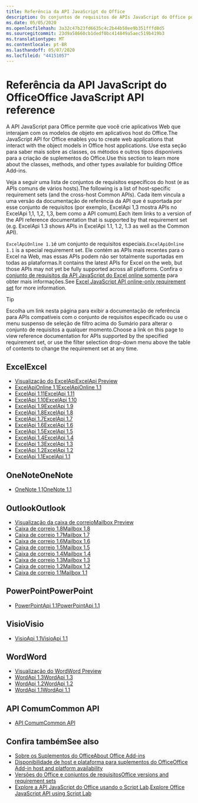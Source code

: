 ```yaml
---
title: Referência da API JavaScript do Office
description: Os conjuntos de requisitos de APIs JavaScript do Office por host.
ms.date: 05/05/2020
ms.openlocfilehash: 3a32c47b23fd6635c4c2b44b58ee9b351fffd8d5
ms.sourcegitcommit: 23d9a58660cb1dedf0bc414849a5aec519b419b3
ms.translationtype: MT
ms.contentlocale: pt-BR
ms.lasthandoff: 05/07/2020
ms.locfileid: "44151057"
---
```

# <a name="office-javascript-api-reference"></a><span data-ttu-id="ec65d-103">Referência da API JavaScript do Office</span><span class="sxs-lookup"><span data-stu-id="ec65d-103">Office JavaScript API reference</span></span>

<span data-ttu-id="ec65d-104">A API JavaScript para Office permite que você crie aplicativos Web que interajam com os modelos de objeto em aplicativos host do Office.</span><span class="sxs-lookup"><span data-stu-id="ec65d-104">The JavaScript API for Office enables you to create web applications that interact with the object models in Office host applications.</span></span> <span data-ttu-id="ec65d-105">Use esta seção para saber mais sobre as classes, os métodos e outros tipos disponíveis para a criação de suplementos do Office.</span><span class="sxs-lookup"><span data-stu-id="ec65d-105">Use this section to learn more about the classes, methods, and other types available for building Office Add-ins.</span></span>

<span data-ttu-id="ec65d-106">Veja a seguir uma lista de conjuntos de requisitos específicos do host (e as APIs comuns de vários hosts).</span><span class="sxs-lookup"><span data-stu-id="ec65d-106">The following is a list of host-specific requirement sets (and the cross-host Common APIs).</span></span> <span data-ttu-id="ec65d-107">Cada item vincula a uma versão da documentação de referência da API que é suportada por esse conjunto de requisitos (por exemplo, ExcelApi 1,3 mostra APIs no ExcelApi 1,1, 1,2, 1,3, bem como a API comum).</span><span class="sxs-lookup"><span data-stu-id="ec65d-107">Each item links to a version of the API reference documentation that is supported by that requirement set (e.g. ExcelApi 1.3 shows APIs in ExcelApi 1.1, 1.2, 1.3 as well as the Common API).</span></span>

<span data-ttu-id="ec65d-108">`ExcelApiOnline 1.1`é um conjunto de requisitos especiais.</span><span class="sxs-lookup"><span data-stu-id="ec65d-108">`ExcelApiOnline 1.1` is a special requirement set.</span></span> <span data-ttu-id="ec65d-109">Ele contém as APIs mais recentes para o Excel na Web, mas essas APIs podem não ser totalmente suportadas em todas as plataformas.</span><span class="sxs-lookup"><span data-stu-id="ec65d-109">It contains the latest APIs for Excel on the web, but those APIs may not yet be fully supported across all platforms.</span></span> <span data-ttu-id="ec65d-110">Confira o [conjunto de requisitos da API JavaScript do Excel online somente](/office/dev/add-ins/reference/requirement-sets/excel-api-online-requirement-set) para obter mais informações.</span><span class="sxs-lookup"><span data-stu-id="ec65d-110">See [Excel JavaScript API online-only requirement set](/office/dev/add-ins/reference/requirement-sets/excel-api-online-requirement-set) for more information.</span></span>

> [!TIP]
> <span data-ttu-id="ec65d-111">Escolha um link nesta página para exibir a documentação de referência para APIs compatíveis com o conjunto de requisitos especificado ou use o menu suspenso de seleção de filtro acima do Sumário para alterar o conjunto de requisitos a qualquer momento.</span><span class="sxs-lookup"><span data-stu-id="ec65d-111">Choose a link on this page to view reference documentation for APIs supported by the specified requirement set, or use the filter selection drop-down menu above the table of contents to change the requirement set at any time.</span></span>

## <a name="excel"></a><span data-ttu-id="ec65d-112">Excel</span><span class="sxs-lookup"><span data-stu-id="ec65d-112">Excel</span></span>

- [<span data-ttu-id="ec65d-113">Visualização do ExcelApi</span><span class="sxs-lookup"><span data-stu-id="ec65d-113">ExcelApi Preview</span></span>](/javascript/api/excel?view=excel-js-preview)
- [<span data-ttu-id="ec65d-114">ExcelApiOnline 1,1</span><span class="sxs-lookup"><span data-stu-id="ec65d-114">ExcelApiOnline 1.1</span></span>](/javascript/api/excel?view=excel-js-online)
- [<span data-ttu-id="ec65d-115">ExcelApi 1,11</span><span class="sxs-lookup"><span data-stu-id="ec65d-115">ExcelApi 1.11</span></span>](/javascript/api/excel?view=excel-js-1.11)
- [<span data-ttu-id="ec65d-116">ExcelApi 1.10</span><span class="sxs-lookup"><span data-stu-id="ec65d-116">ExcelApi 1.10</span></span>](/javascript/api/excel?view=excel-js-1.10)
- [<span data-ttu-id="ec65d-117">ExcelApi 1.9</span><span class="sxs-lookup"><span data-stu-id="ec65d-117">ExcelApi 1.9</span></span>](/javascript/api/excel?view=excel-js-1.9)
- [<span data-ttu-id="ec65d-118">ExcelApi 1.8</span><span class="sxs-lookup"><span data-stu-id="ec65d-118">ExcelApi 1.8</span></span>](/javascript/api/excel?view=excel-js-1.8)
- [<span data-ttu-id="ec65d-119">ExcelApi 1.7</span><span class="sxs-lookup"><span data-stu-id="ec65d-119">ExcelApi 1.7</span></span>](/javascript/api/excel?view=excel-js-1.7)
- [<span data-ttu-id="ec65d-120">ExcelApi 1.6</span><span class="sxs-lookup"><span data-stu-id="ec65d-120">ExcelApi 1.6</span></span>](/javascript/api/excel?view=excel-js-1.6)
- [<span data-ttu-id="ec65d-121">ExcelApi 1.5</span><span class="sxs-lookup"><span data-stu-id="ec65d-121">ExcelApi 1.5</span></span>](/javascript/api/excel?view=excel-js-1.5)
- [<span data-ttu-id="ec65d-122">ExcelApi 1.4</span><span class="sxs-lookup"><span data-stu-id="ec65d-122">ExcelApi 1.4</span></span>](/javascript/api/excel?view=excel-js-1.4)
- [<span data-ttu-id="ec65d-123">ExcelApi 1.3</span><span class="sxs-lookup"><span data-stu-id="ec65d-123">ExcelApi 1.3</span></span>](/javascript/api/excel?view=excel-js-1.3)
- [<span data-ttu-id="ec65d-124">ExcelApi 1.2</span><span class="sxs-lookup"><span data-stu-id="ec65d-124">ExcelApi 1.2</span></span>](/javascript/api/excel?view=excel-js-1.2)
- [<span data-ttu-id="ec65d-125">ExcelApi 1.1</span><span class="sxs-lookup"><span data-stu-id="ec65d-125">ExcelApi 1.1</span></span>](/javascript/api/excel?view=excel-js-1.1)

## <a name="onenote"></a><span data-ttu-id="ec65d-126">OneNote</span><span class="sxs-lookup"><span data-stu-id="ec65d-126">OneNote</span></span>

- [<span data-ttu-id="ec65d-127">OneNote 1,1</span><span class="sxs-lookup"><span data-stu-id="ec65d-127">OneNote 1.1</span></span>](/javascript/api/onenote?view=onenote-js-1.1)

## <a name="outlook"></a><span data-ttu-id="ec65d-128">Outlook</span><span class="sxs-lookup"><span data-stu-id="ec65d-128">Outlook</span></span>

- [<span data-ttu-id="ec65d-129">Visualização da caixa de correio</span><span class="sxs-lookup"><span data-stu-id="ec65d-129">Mailbox Preview</span></span>](/javascript/api/outlook?view=outlook-js-preview)
- [<span data-ttu-id="ec65d-130">Caixa de correio 1.8</span><span class="sxs-lookup"><span data-stu-id="ec65d-130">Mailbox 1.8</span></span>](/javascript/api/outlook?view=outlook-js-1.8)
- [<span data-ttu-id="ec65d-131">Caixa de correio 1.7</span><span class="sxs-lookup"><span data-stu-id="ec65d-131">Mailbox 1.7</span></span>](/javascript/api/outlook?view=outlook-js-1.7)
- [<span data-ttu-id="ec65d-132">Caixa de correio 1.6</span><span class="sxs-lookup"><span data-stu-id="ec65d-132">Mailbox 1.6</span></span>](/javascript/api/outlook?view=outlook-js-1.6)
- [<span data-ttu-id="ec65d-133"> Caixa de correio 1.5</span><span class="sxs-lookup"><span data-stu-id="ec65d-133">Mailbox 1.5</span></span>](/javascript/api/outlook?view=outlook-js-1.5)
- [<span data-ttu-id="ec65d-134"> Caixa de correio 1.4</span><span class="sxs-lookup"><span data-stu-id="ec65d-134">Mailbox 1.4</span></span>](/javascript/api/outlook?view=outlook-js-1.4)
- [<span data-ttu-id="ec65d-135"> Caixa de correio 1.3</span><span class="sxs-lookup"><span data-stu-id="ec65d-135">Mailbox 1.3</span></span>](/javascript/api/outlook?view=outlook-js-1.3)
- [<span data-ttu-id="ec65d-136">Caixa de correio 1.2</span><span class="sxs-lookup"><span data-stu-id="ec65d-136">Mailbox 1.2</span></span>](/javascript/api/outlook?view=outlook-js-1.2)
- [<span data-ttu-id="ec65d-137"> Caixa de correio 1.1</span><span class="sxs-lookup"><span data-stu-id="ec65d-137">Mailbox 1.1</span></span>](/javascript/api/outlook?view=outlook-js-1.1)

## <a name="powerpoint"></a><span data-ttu-id="ec65d-138">PowerPoint</span><span class="sxs-lookup"><span data-stu-id="ec65d-138">PowerPoint</span></span>

- [<span data-ttu-id="ec65d-139">PowerPointApi 1.1</span><span class="sxs-lookup"><span data-stu-id="ec65d-139">PowerPointApi 1.1</span></span>](/javascript/api/powerpoint?view=powerpoint-js-1.1)

## <a name="visio"></a><span data-ttu-id="ec65d-140">Visio</span><span class="sxs-lookup"><span data-stu-id="ec65d-140">Visio</span></span>

- [<span data-ttu-id="ec65d-141">VisioApi 1,1</span><span class="sxs-lookup"><span data-stu-id="ec65d-141">VisioApi 1.1</span></span>](/javascript/api/visio?view=visio-js-1.1)

## <a name="word"></a><span data-ttu-id="ec65d-142">Word</span><span class="sxs-lookup"><span data-stu-id="ec65d-142">Word</span></span>

- [<span data-ttu-id="ec65d-143">Visualização do Word</span><span class="sxs-lookup"><span data-stu-id="ec65d-143">Word Preview</span></span>](/javascript/api/word?view=word-js-preview)
- [<span data-ttu-id="ec65d-144">WordApi 1.3</span><span class="sxs-lookup"><span data-stu-id="ec65d-144">WordApi 1.3</span></span>](/javascript/api/word?view=word-js-1.3)
- [<span data-ttu-id="ec65d-145">WordApi 1.2</span><span class="sxs-lookup"><span data-stu-id="ec65d-145">WordApi 1.2</span></span>](/javascript/api/word?view=word-js-1.2)
- [<span data-ttu-id="ec65d-146">WordApi 1.1</span><span class="sxs-lookup"><span data-stu-id="ec65d-146">WordApi 1.1</span></span>](/javascript/api/word?view=word-js-1.1)

## <a name="common-api"></a><span data-ttu-id="ec65d-147">API Comum</span><span class="sxs-lookup"><span data-stu-id="ec65d-147">Common API</span></span>

- [<span data-ttu-id="ec65d-148">API Comum</span><span class="sxs-lookup"><span data-stu-id="ec65d-148">Common API</span></span>](/javascript/api/office?view=common-js)

## <a name="see-also"></a><span data-ttu-id="ec65d-149">Confira também</span><span class="sxs-lookup"><span data-stu-id="ec65d-149">See also</span></span>

- [<span data-ttu-id="ec65d-150">Sobre os Suplementos do Office</span><span class="sxs-lookup"><span data-stu-id="ec65d-150">About Office Add-ins</span></span>](/office/dev/add-ins/overview)
- [<span data-ttu-id="ec65d-151">Disponibilidade de host e plataforma para suplementos do Office</span><span class="sxs-lookup"><span data-stu-id="ec65d-151">Office Add-in host and platform availability</span></span>](/office/dev/add-ins/overview/office-add-in-availability)
- [<span data-ttu-id="ec65d-152">Versões do Office e conjuntos de requisitos</span><span class="sxs-lookup"><span data-stu-id="ec65d-152">Office versions and requirement sets</span></span>](/office/dev/add-ins/develop/office-versions-and-requirement-sets)
- <span data-ttu-id="ec65d-153">[Explore a API JavaScript do Office usando o Script Lab](/office/dev/add-ins/overview/explore-with-script-lab).</span><span class="sxs-lookup"><span data-stu-id="ec65d-153">[Explore Office JavaScript API using Script Lab](/office/dev/add-ins/overview/explore-with-script-lab)</span></span>

